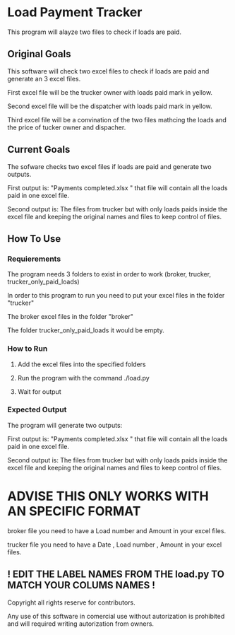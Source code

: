# Load Payment Tracker
This program will alayze two files to check if loads are paid.

## Original Goals 
This software will check two excel files to check if loads are paid and generate an 3 excel files.

First excel file will be the trucker owner with loads paid mark in yellow.

Second excel file will be the dispatcher with loads paid mark in yellow.

Third excel file will be a convination of the two files mathcing the loads and the price of tucker owner and dispacher.

## Current Goals 

The sofware checks two excel files if loads are paid and generate two outputs.

First output is: "Payments completed.xlsx " that file will contain all the loads paid in one excel file. 

Second output is: The files from trucker but with only loads paids inside the excel file and keeping the original names and files  to keep control of files.

## How To Use 

### Requierements

The program needs 3 folders to exist in order to work  (broker, trucker, trucker_only_paid_loads)

In order to this program to run you need to put your excel files in the folder "trucker"

The broker excel files in the folder "broker"

The folder trucker_only_paid_loads it would be empty.


### How to Run

1. Add the excel files into the specified folders 

2. Run the program with the command ./load.py

3. Wait for output 


### Expected Output

The program will generate two outputs:

First output is: "Payments completed.xlsx " that file will contain all the loads paid in one excel file. 

Second output is: The files from trucker but with only loads paids inside the excel file and keeping the original names and files  to keep control of files.

# ADVISE THIS ONLY WORKS WITH AN SPECIFIC FORMAT
 
broker file you need to have a Load number and Amount in your excel files.

trucker file you need to have a Date , Load number , Amount in your excel files.

## ! EDIT THE LABEL NAMES FROM THE load.py TO MATCH YOUR COLUMS NAMES !

Copyright all rights reserve for contributors.

Any use of this software in comercial use without autorization is prohibited and will required writing autorization from owners.

